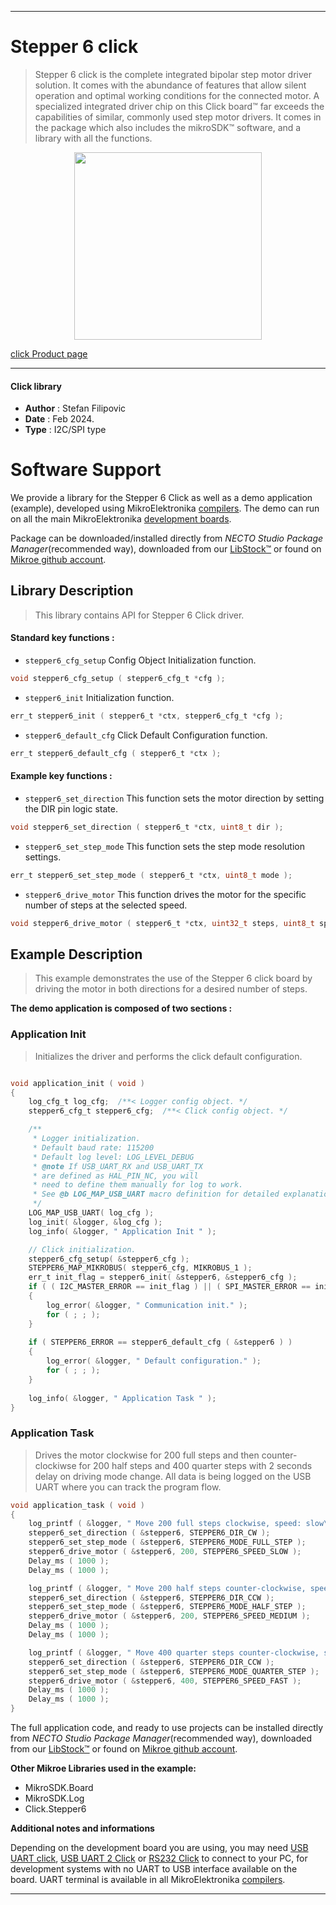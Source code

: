 
---
# Stepper 6 click

> Stepper 6 click is the complete integrated bipolar step motor driver solution. It comes with the abundance of features that allow silent operation and optimal working conditions for the connected motor. A specialized integrated driver chip on this Click board™ far exceeds the capabilities of similar, commonly used step motor drivers. It comes in the package which also includes the mikroSDK™ software, and a library with all the functions.

<p align="center">
  <img src="https://download.mikroe.com/images/click_for_ide/stepper6_click.png" height=300px>
</p>

[click Product page](https://www.mikroe.com/stepper-6-click)

---


#### Click library

- **Author**        : Stefan Filipovic
- **Date**          : Feb 2024.
- **Type**          : I2C/SPI type


# Software Support

We provide a library for the Stepper 6 Click
as well as a demo application (example), developed using MikroElektronika
[compilers](https://www.mikroe.com/necto-studio).
The demo can run on all the main MikroElektronika [development boards](https://www.mikroe.com/development-boards).

Package can be downloaded/installed directly from *NECTO Studio Package Manager*(recommended way), downloaded from our [LibStock&trade;](https://libstock.mikroe.com) or found on [Mikroe github account](https://github.com/MikroElektronika/mikrosdk_click_v2/tree/master/clicks).

## Library Description

> This library contains API for Stepper 6 Click driver.

#### Standard key functions :

- `stepper6_cfg_setup` Config Object Initialization function.
```c
void stepper6_cfg_setup ( stepper6_cfg_t *cfg );
```

- `stepper6_init` Initialization function.
```c
err_t stepper6_init ( stepper6_t *ctx, stepper6_cfg_t *cfg );
```

- `stepper6_default_cfg` Click Default Configuration function.
```c
err_t stepper6_default_cfg ( stepper6_t *ctx );
```

#### Example key functions :

- `stepper6_set_direction` This function sets the motor direction by setting the DIR pin logic state.
```c
void stepper6_set_direction ( stepper6_t *ctx, uint8_t dir );
```

- `stepper6_set_step_mode` This function sets the step mode resolution settings.
```c
err_t stepper6_set_step_mode ( stepper6_t *ctx, uint8_t mode );
```

- `stepper6_drive_motor` This function drives the motor for the specific number of steps at the selected speed.
```c
void stepper6_drive_motor ( stepper6_t *ctx, uint32_t steps, uint8_t speed );
```

## Example Description

> This example demonstrates the use of the Stepper 6 click board by driving the motor in both directions for a desired number of steps.

**The demo application is composed of two sections :**

### Application Init

> Initializes the driver and performs the click default configuration.

```c

void application_init ( void )
{
    log_cfg_t log_cfg;  /**< Logger config object. */
    stepper6_cfg_t stepper6_cfg;  /**< Click config object. */

    /** 
     * Logger initialization.
     * Default baud rate: 115200
     * Default log level: LOG_LEVEL_DEBUG
     * @note If USB_UART_RX and USB_UART_TX 
     * are defined as HAL_PIN_NC, you will 
     * need to define them manually for log to work. 
     * See @b LOG_MAP_USB_UART macro definition for detailed explanation.
     */
    LOG_MAP_USB_UART( log_cfg );
    log_init( &logger, &log_cfg );
    log_info( &logger, " Application Init " );

    // Click initialization.
    stepper6_cfg_setup( &stepper6_cfg );
    STEPPER6_MAP_MIKROBUS( stepper6_cfg, MIKROBUS_1 );
    err_t init_flag = stepper6_init( &stepper6, &stepper6_cfg );
    if ( ( I2C_MASTER_ERROR == init_flag ) || ( SPI_MASTER_ERROR == init_flag ) )
    {
        log_error( &logger, " Communication init." );
        for ( ; ; );
    }
    
    if ( STEPPER6_ERROR == stepper6_default_cfg ( &stepper6 ) )
    {
        log_error( &logger, " Default configuration." );
        for ( ; ; );
    }
    
    log_info( &logger, " Application Task " );
}

```

### Application Task

> Drives the motor clockwise for 200 full steps and then counter-clockiwse for 200 half
steps and 400 quarter steps with 2 seconds delay on driving mode change. All data is
being logged on the USB UART where you can track the program flow.

```c
void application_task ( void )
{
    log_printf ( &logger, " Move 200 full steps clockwise, speed: slow\r\n\n" );
    stepper6_set_direction ( &stepper6, STEPPER6_DIR_CW );
    stepper6_set_step_mode ( &stepper6, STEPPER6_MODE_FULL_STEP );
    stepper6_drive_motor ( &stepper6, 200, STEPPER6_SPEED_SLOW );
    Delay_ms ( 1000 );
    Delay_ms ( 1000 );

    log_printf ( &logger, " Move 200 half steps counter-clockwise, speed: medium\r\n\n" );
    stepper6_set_direction ( &stepper6, STEPPER6_DIR_CCW );
    stepper6_set_step_mode ( &stepper6, STEPPER6_MODE_HALF_STEP );
    stepper6_drive_motor ( &stepper6, 200, STEPPER6_SPEED_MEDIUM );
    Delay_ms ( 1000 );
    Delay_ms ( 1000 );

    log_printf ( &logger, " Move 400 quarter steps counter-clockwise, speed: fast\r\n\n" );
    stepper6_set_direction ( &stepper6, STEPPER6_DIR_CCW );
    stepper6_set_step_mode ( &stepper6, STEPPER6_MODE_QUARTER_STEP );
    stepper6_drive_motor ( &stepper6, 400, STEPPER6_SPEED_FAST );
    Delay_ms ( 1000 );
    Delay_ms ( 1000 );
}
```

The full application code, and ready to use projects can be installed directly from *NECTO Studio Package Manager*(recommended way), downloaded from our [LibStock&trade;](https://libstock.mikroe.com) or found on [Mikroe github account](https://github.com/MikroElektronika/mikrosdk_click_v2/tree/master/clicks).

**Other Mikroe Libraries used in the example:**

- MikroSDK.Board
- MikroSDK.Log
- Click.Stepper6

**Additional notes and informations**

Depending on the development board you are using, you may need
[USB UART click](https://www.mikroe.com/usb-uart-click),
[USB UART 2 Click](https://www.mikroe.com/usb-uart-2-click) or
[RS232 Click](https://www.mikroe.com/rs232-click) to connect to your PC, for
development systems with no UART to USB interface available on the board. UART
terminal is available in all MikroElektronika
[compilers](https://shop.mikroe.com/compilers).

---
